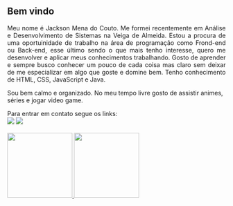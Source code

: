 <h2>Bem vindo</h2>

<p align="justify">Meu nome é Jackson Mena do Couto. Me formei recentemente em Análise e Desenvolvimento de Sistemas na Veiga de Almeida. Estou a procura de uma oportuinidade de trabalho na área de programação como Frond-end ou Back-end, esse último sendo o que mais tenho interesse, quero me desenvolver e aplicar meus conhecimentos trabalhando. Gosto de aprender e sempre busco conhecer um pouco de cada coisa mas claro sem deixar de me especializar em algo que goste e domine bem. Tenho conhecimento de HTML, CSS, JavaScript e Java.</p> 

Sou bem calmo e organizado. No meu tempo livre gosto de assistir animes, séries e jogar video game. 

<div> 
  Para entrar em contato segue os links:<br>
  <a href = "mailto:contatomena.jack72@gmail.com"><img src="https://img.shields.io/badge/-Gmail-%23333?style=for-the-badge&logo=gmail&logoColor=white" target="_blank"></a>
  <a href="https://www.linkedin.com/in/jackson-mena-do-couto" target="_blank"><img src="https://img.shields.io/badge/-LinkedIn-%230077B5?style=for-the-badge&logo=linkedin&logoColor=white" target="_blank"></a>
</div>
<br>
<div>
  <a href="https://github.com/jackmena">
  <img height="150em" src="https://github-readme-stats.vercel.app/api?username=jackmena&show_icons=true&theme=merko&include_all_commits=true&count_private=true"/>
  <img height="150em" src="https://github-readme-stats.vercel.app/api/top-langs/?username=jackmena&layout=compact&langs_count=7&theme=merko"/>
</div>
